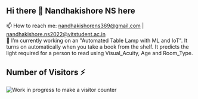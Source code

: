 ## Hi there 👋  Nandhakishore NS here
📫 How to reach me: nandhakishorens369@gmail.com | nandhakishore.ns2022@vitstudent.ac.in\
🔭 I’m currently working on an "Automated Table Lamp with ML and IoT". It turns on automatically when you take a book from the shelf. It predicts the light required for a person to read using Visual_Acuity, Age and Room_Type.

## Number of Visitors ⚡
![Work in progress to make a visitor counter](https://count.getloli.com/get/@:StrangeWanda?theme=nixietube-1)
<!--
**StrangeWanda/StrangeWanda** is a ✨ _special_ ✨ repository because its `README.md` (this file) appears on your GitHub profile.

Here are some ideas to get you started:

- 🔭 I’m currently working on ...
- 🌱 I’m currently learning ...
- 👯 I’m looking to collaborate on ...
- 🤔 I’m looking for help with ...
- 💬 Ask me about ...
- 📫 How to reach me: ...
- 😄 Pronouns: ...
- ⚡ Fun fact: ...
-->
